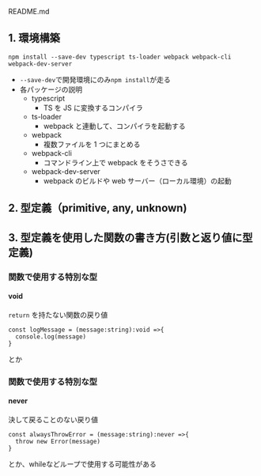 README.md

## 1. 環境構築

```
npm install --save-dev typescript ts-loader webpack webpack-cli webpack-dev-server
```

- `--save-dev`で開発環境にのみ`npm install`が走る
- 各パッケージの説明
  - typescript
    - TS を JS に変換するコンパイラ
  - ts-loader
    - webpack と連動して、コンパイラを起動する
  - webpack
    - 複数ファイルを 1 つにまとめる
  - webpack-cli
    - コマンドライン上で webpack をそうさできる
  - webpack-dev-server
    - webpack のビルドや web サーバー（ローカル環境）の起動

## 2. 型定義（primitive, any, unknown)

## 3. 型定義を使用した関数の書き方(引数と返り値に型定義)

### 関数で使用する特別な型

#### void

`return` を持たない関数の戻り値

```
const logMessage = (message:string):void =>{
  console.log(message)
}
```

とか

### 関数で使用する特別な型

#### never

決して戻ることのない戻り値

```
const alwaysThrowError = (message:string):never =>{
  throw new Error(message)
}
```

とか、whileなどループで使用する可能性がある
